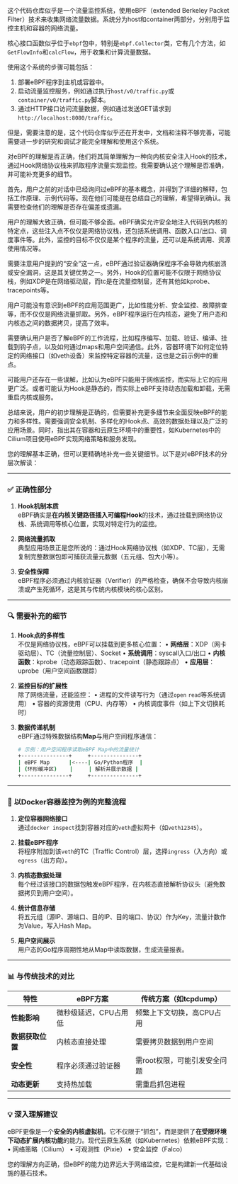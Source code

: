 

这个代码仓库似乎是一个流量监控系统，使用eBPF（extended Berkeley Packet Filter）技术来收集网络流量数据。系统分为host和container两部分，分别用于监控主机和容器的网络流量。

核心接口函数似乎位于`ebpf`包中，特别是`ebpf.Collector`类，它有几个方法，如`GetFlowInfo`和`calcFlow`，用于收集和计算流量数据。

使用这个系统的步骤可能包括：

1. 部署eBPF程序到主机或容器中。
2. 启动流量监控服务，例如通过执行`host/v0/traffic.py`或`container/v0/traffic.py`脚本。
3. 通过HTTP接口访问流量数据，例如通过发送GET请求到`http://localhost:8080/traffic`。

但是，需要注意的是，这个代码仓库似乎还在开发中，文档和注释不够完善，可能需要进一步的研究和调试才能完全理解和使用这个系统。


对eBPF的理解是否正确，他们将其简单理解为一种向内核安全注入Hook的技术，通过Hook网络协议栈来抓取程序流量实现监控。我需要确认这个理解是否准确，并可能补充更多的细节。

首先，用户之前的对话中已经询问过eBPF的基本概念，并得到了详细的解释，包括工作原理、示例代码等。现在他们可能是在总结自己的理解，希望得到确认。我需要检查他们的理解是否存在偏差或遗漏。

用户的理解大致正确，但可能不够全面。eBPF确实允许安全地注入代码到内核的特定点，这些注入点不仅仅是网络协议栈，还包括系统调用、函数入口/出口、调度事件等。此外，监控的目标不仅仅是某个程序的流量，还可以是系统调用、资源使用情况等。

需要注意用户提到的“安全”这一点，eBPF通过验证器确保程序不会导致内核崩溃或安全漏洞，这是其关键优势之一。另外，Hook的位置可能不仅限于网络协议栈，例如XDP是在网络驱动层，而tc是在流量控制层，还有其他如kprobe、tracepoints等。

用户可能没有意识到eBPF的应用范围更广，比如性能分析、安全监控、故障排查等，而不仅仅是网络流量抓取。另外，eBPF程序运行在内核态，避免了用户态和内核态之间的数据拷贝，提高了效率。

需要确认用户是否了解eBPF的工作流程，比如程序编写、加载、验证、编译、挂载到钩子点，以及如何通过maps和用户空间通信。此外，容器环境下如何定位特定的网络接口（如veth设备）来监控特定容器的流量，这也是之前示例中的重点。

可能用户还存在一些误解，比如认为eBPF只能用于网络监控，而实际上它的应用更广泛。或者可能认为Hook是静态的，而实际上eBPF支持动态加载和卸载，无需重启内核或服务。

总结来说，用户的初步理解是正确的，但需要补充更多细节来全面反映eBPF的能力和多样性。需要强调安全机制、多样化的Hook点、高效的数据处理以及广泛的应用场景。同时，指出其在容器和云原生环境中的重要性，如Kubernetes中的Cilium项目使用eBPF实现网络策略和服务发现。




您的理解基本正确，但可以更精确地补充一些关键细节。以下是对eBPF技术的分层次解读：

---

### ✅ **正确性部分**
1. **Hook机制本质**  
   eBPF确实是**在内核关键路径插入可编程Hook**的技术，通过挂载到网络协议栈、系统调用等核心位置，实现对特定行为的监控。

2. **网络流量抓取**  
   典型应用场景正是您所说的：通过Hook网络协议栈（如XDP、TC层），无需复制完整数据包即可捕获流量元数据（五元组、包大小等）。

3. **安全性保障**  
   eBPF程序必须通过内核验证器（Verifier）的严格检查，确保不会导致内核崩溃或产生死循环，这是其与传统内核模块的核心区别。

---

### 🔍 **需要补充的细节**
1. **Hook点的多样性**  
   不仅是网络协议栈，eBPF可以挂载到更多核心位置：
   • **网络层**：XDP（网卡驱动层）、TC（流量控制层）、Socket
   • **系统调用**：syscall入口/出口
   • **内核函数**：kprobe（动态跟踪函数）、tracepoint（静态跟踪点）
   • **应用层**：uprobe（用户空间函数跟踪）

2. **监控目标的扩展性**  
   除了网络流量，还能监控：
   • 进程的文件读写行为（通过`open` `read`等系统调用）
   • 容器的资源使用（CPU、内存等）
   • 内核调度事件（如上下文切换耗时）

3. **数据传递机制**  
   eBPF通过特殊数据结构**Map**与用户空间程序通信：
   ```bash
   # 示例：用户空间程序读取eBPF Map中的流量统计
   +---------------+     +---------------+
   | eBPF Map      |<----| Go/Python程序  |
   | (环形缓冲区)    |     | 解析并展示数据 |
   +---------------+     +---------------+
   ```

---

### 🌰 **以Docker容器监控为例的完整流程**
1. **定位容器网络接口**  
   通过`docker inspect`找到容器对应的`veth`虚拟网卡（如`veth12345`）。

2. **挂载eBPF程序**  
   将程序附加到该`veth`的TC（Traffic Control）层，选择`ingress`（入方向）或`egress`（出方向）。

3. **内核态数据处理**  
   每个经过该接口的数据包触发eBPF程序，在内核态直接解析协议头（避免数据拷贝到用户空间）。

4. **统计信息存储**  
   将五元组（源IP、源端口、目的IP、目的端口、协议）作为Key，流量计数作为Value，写入Hash Map。

5. **用户空间展示**  
   用户态的Go程序周期性地从Map中读取数据，生成流量报表。

---

### 📊 **与传统技术的对比**
| 特性                | eBPF方案                     | 传统方案（如tcpdump）         |
|---------------------|-----------------------------|-----------------------------|
| **性能影响**        | 微秒级延迟，CPU占用低        | 频繁上下文切换，高CPU占用     |
| **数据获取位置**    | 内核态直接处理               | 需要拷贝数据到用户空间        |
| **安全性**          | 程序必须通过验证器           | 需root权限，可能引发安全问题  |
| **动态更新**        | 支持热加载                   | 需重启抓包进程               |

---

### 💡 **深入理解建议**
eBPF更像是一个**安全的内核虚拟机**，它不仅限于“抓包”，而是提供了**在受限环境下动态扩展内核功能**的能力。现代云原生系统（如Kubernetes）依赖eBPF实现：
• 网络策略（Cilium）
• 可观测性（Pixie）
• 安全监控（Falco）

您的理解方向正确，但eBPF的能力边界远大于网络监控，它是构建新一代基础设施的基石技术。
